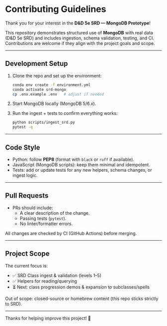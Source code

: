 # Contributing Guidelines

Thank you for your interest in the **D&D 5e SRD — MongoDB Prototype**!

This repository demonstrates structured use of **MongoDB** with real data (D&D 5e SRD) and includes ingestion, schema validation, testing, and CI. Contributions are welcome if they align with the project goals and scope.

---

## Development Setup
1. Clone the repo and set up the environment:
   ~~~bash
   conda env create -f environment.yml
   conda activate srd-mongo
   cp .env.example .env   # adjust if needed
   ~~~

2. Start MongoDB locally (MongoDB 5/6.x).

3. Run the ingest + tests to confirm everything works:
   ~~~bash
   python scripts/ingest_srd.py
   pytest -q
   ~~~

---

## Code Style
- Python: follow **PEP8** (format with `black` or `ruff` if available).  
- JavaScript (MongoDB scripts): keep them minimal and idempotent.  
- Tests: add or update tests for any new helpers, schema changes, or ingest logic.  

---

## Pull Requests
- PRs should include:
  - A clear description of the change.  
  - Passing tests (`pytest`).  
  - No linter/formatter errors.  

All changes are checked by CI (GitHub Actions) before merging.

---

## Project Scope
The current focus is:
- ✅ SRD Class ingest & validation (levels 1–5)  
- ✅ Helpers for reading/querying  
- ⏳ Next: class progression demos & expansion to subclasses/spells  

Out of scope: closed-source or homebrew content (this repo sticks strictly to SRD).

---

Thanks for helping improve this project! 🎲
